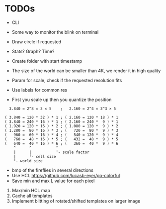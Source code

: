 # TODOs

* CLI
* Some way to monitor the blink on terminal
* Draw circle if requested
* Stats? Graph? Time?

* Create folder with start timestamp

* The size of the world can be smaller than 4K, we render it in high quality
* Param for scale, check if the requested resolution fits
* Use labels for common res

* First you scale up then you quantize the position

```
  3.840 = 2^8 × 3 × 5    ;   2.160 = 2^4 × 3^3 × 5

( 3.840 = 120 * 32 ) * 1 ; ( 2.160 = 120 * 18 ) * 1
( 3.840 = 240 * 16 ) * 1 ; ( 2.160 = 240 *  9 ) * 1
( 1.920 = 120 * 16 ) * 2 ; ( 1.080 = 120 *  9 ) * 2
( 1.280 =  80 * 16 ) * 3 ; (   720 =  80 *  9 ) * 3
(   960 =  60 * 16 ) * 4 ; (   540 = 120 *  9 ) * 4
(   768 =  48 * 16 ) * 5 ; (   432 =  48 *  9 ) * 5
(   640 =  40 * 16 ) * 6 ; (   360 =  40 *  9 ) * 6
    ^      ^           ^
    |      |           ╵- scale factor
    |      ╵- cell size
    ╵- world size
```

* bmp of the fireflies in several directions
* Use HCL https://github.com/lucasb-eyer/go-colorful
* Save min and max L value for each pixel

1. Max/min HCL map
2. Cache all templates
3. Implement blitting of rotated/shifted templates on larger image

